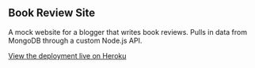 ## Book Review Site

A mock website for a blogger that writes book reviews. Pulls in data from MongoDB through a custom Node.js API. 

[View the deployment live on Heroku](https://react-book-reviews.herokuapp.com/)
